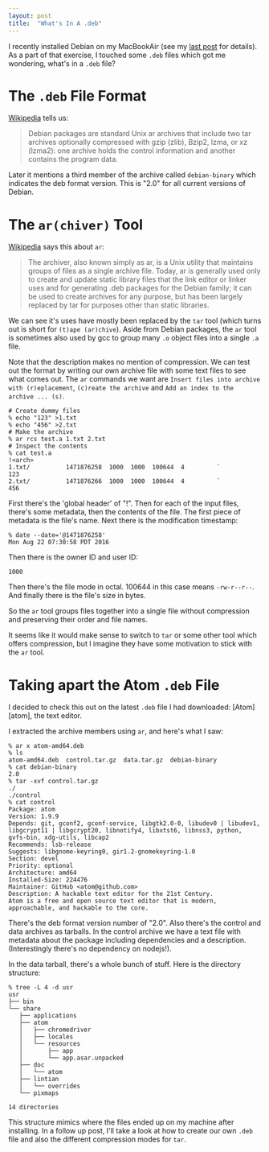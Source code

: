 ```yaml
---
layout: post
title:  "What's In A .deb"
---
```


I recently installed Debian on my MacBookAir (see my [last post][lastpost] for details).  As a part of that exercise, I touched some `.deb` files which got me wondering, what's in a `.deb` file?  

# The `.deb` File Format
[Wikipedia](https://en.wikipedia.org/wiki/Deb_(file_format)) tells us:
>Debian packages are standard Unix ar archives that include two tar archives optionally compressed with gzip (zlib), Bzip2, lzma, or xz (lzma2): one archive holds the control information and another contains the program data.

Later it mentions a third member of the archive called `debian-binary` which indicates the deb format version.  This is "2.0" for all current versions of Debian.


# The `ar(chiver)` Tool

[Wikipedia](https://en.wikipedia.org/wiki/Ar_(Unix)) says this about `ar`:
>The archiver, also known simply as ar, is a Unix utility that maintains groups of files as a single archive file. Today, ar is generally used only to create and update static library files that the link editor or linker uses and for generating .deb packages for the Debian family; it can be used to create archives for any purpose, but has been largely replaced by tar for purposes other than static libraries.

We can see it's uses have mostly been replaced by the `tar` tool (which turns out is short for `(t)ape (ar)chive`).  Aside from Debian packages, the `ar` tool is sometimes also used by gcc to group many `.o` object files into a single `.a` file.

Note that the description makes no mention of compression.  We can test out the format by writing our own archive file with some text files to see what comes out.  The `ar` commands we want are `Insert files into archive with (r)eplacement`, `(c)reate the archive` and `Add an index to the archive ... (s)`.

```
# Create dummy files
% echo "123" >1.txt
% echo "456" >2.txt
# Make the archive
% ar rcs test.a 1.txt 2.txt
# Inspect the contents
% cat test.a
!<arch>
1.txt/          1471876258  1000  1000  100644  4         `
123
2.txt/          1471876266  1000  1000  100644  4         `
456
```


First there's the 'global header' of "!<arch>".  Then for each of the input files, there's some metadata, then the contents of the file.  The first piece of metadata is the file's name.  Next there is the modification timestamp:

```
% date --date='@1471876258'
Mon Aug 22 07:30:58 PDT 2016
```

Then there is the owner ID and user ID:

```% echo $UID
1000
```

Then there's the file mode in octal. 100644 in this case means `-rw-r--r--`.  And finally there is the file's size in bytes.

So the `ar` tool groups files together into a single file without compression and preserving their order and file names.

It seems like it would make sense to switch to `tar` or some other tool which offers compression, but I imagine they have some motivation to stick with the `ar` tool.

# Taking apart the Atom `.deb` File

I decided to check this out on the latest `.deb` file I had downloaded: [Atom][atom], the text editor.

I extracted the archive members using `ar`, and here's what I saw:

```
% ar x atom-amd64.deb
% ls
atom-amd64.deb  control.tar.gz  data.tar.gz  debian-binary
% cat debian-binary
2.0
% tar -xvf control.tar.gz
./
./control
% cat control
Package: atom
Version: 1.9.9
Depends: git, gconf2, gconf-service, libgtk2.0-0, libudev0 | libudev1, libgcrypt11 | libgcrypt20, libnotify4, libxtst6, libnss3, python, gvfs-bin, xdg-utils, libcap2
Recommends: lsb-release
Suggests: libgnome-keyring0, gir1.2-gnomekeyring-1.0
Section: devel
Priority: optional
Architecture: amd64
Installed-Size: 224476
Maintainer: GitHub <atom@github.com>
Description: A hackable text editor for the 21st Century.
Atom is a free and open source text editor that is modern, approachable, and hackable to the core.
```
There's the deb format version number of "2.0".  Also there's the control and data archives as tarballs.  In the control archive we have a text file with metadata about the package including dependencies and a description.  (Interestingly there's no dependency on nodejs!).

In the data tarball, there's a whole bunch of stuff.  Here is the directory structure:

```
% tree -L 4 -d usr
usr
├── bin
└── share
   ├── applications
   ├── atom
   │   ├── chromedriver
   │   ├── locales
   │   └── resources
   │       ├── app
   │       └── app.asar.unpacked
   ├── doc
   │   └── atom
   ├── lintian
   │   └── overrides
   └── pixmaps

14 directories
```

This structure mimics where the files ended up on my machine after installing.  In a follow up post, I'll take a look at how to create our own `.deb` file and also the different compression modes for `tar`.

[lastpost]:NONE
